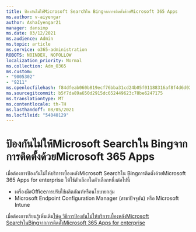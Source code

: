 ```yaml
---
title: ป้องกันไม่ให้Microsoft Searchใน Bingจากการติดตั้งด้วยMicrosoft 365 Apps
ms.author: v-aiyengar
author: AshaIyengar21
manager: dansimp
ms.date: 03/12/2021
ms.audience: Admin
ms.topic: article
ms.service: o365-administration
ROBOTS: NOINDEX, NOFOLLOW
localization_priority: Normal
ms.collection: Adm_O365
ms.custom:
- "9005302"
- "9211"
ms.openlocfilehash: f84dfeab060b819ecf76bba31cd24b05f01188316af8f4d6d02e205f8dd18b97
ms.sourcegitcommit: b5f7da89a650d2915dc652449623c78be6247175
ms.translationtype: MT
ms.contentlocale: th-TH
ms.lasthandoff: 08/05/2021
ms.locfileid: "54040129"
---
```

# <a name="prevent-microsoft-search-in-bing-from-installing-with-microsoft-365-apps"></a>ป้องกันไม่ให้Microsoft Searchใน Bingจากการติดตั้งด้วยMicrosoft 365 Apps

เมื่อต้องการป้องกันไม่ให้บริการเบื้องหลังMicrosoft Searchใน Bingการติดตั้งด้วยMicrosoft 365 Apps for enterprise ให้ใช้ตัวเลือกใดตัวเลือกหนึ่งต่อไปนี้

- เครื่องมือOfficeการปรับใช้ผลิตภัณฑ์หรือนโยบายกลุ่ม
- Microsoft Endpoint Configuration Manager (สาขาปัจจุบัน) หรือ Microsoft Intune

เมื่อต้องการเรียนรู้เพิ่มเติม[ให้ดู วิธีการป้องกันไม่ให้บริการเบื้องหลังMicrosoft SearchในBingจากการติดตั้งMicrosoft 365 Apps for enterprise](https://go.microsoft.com/fwlink/?linkid=2151946)
